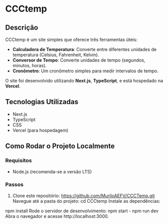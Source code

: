 # CCCtemp

## Descrição
CCCtemp é um site simples que oferece três ferramentas úteis:
- **Calculadora de Temperatura**: Converte entre diferentes unidades de temperatura (Celsius, Fahrenheit, Kelvin).
- **Conversor de Tempo**: Converte unidades de tempo (segundos, minutos, horas).
- **Cronômetro**: Um cronômetro simples para medir intervalos de tempo.

O site foi desenvolvido utilizando **Next.js**, **TypeScript**, e está hospedado na **Vercel**.

## Tecnologias Utilizadas
- Next.js
- TypeScript
- CSS
- Vercel (para hospedagem)

## Como Rodar o Projeto Localmente

### Requisitos
- Node.js (recomenda-se a versão LTS)

### Passos
1. Clone este repositório:
  https://github.com/MuriloAEFV/CCCTemp.git
Navegue até a pasta do projeto:
cd CCCtemp
Instale as dependências:

npm install
Rode o servidor de desenvolvimento:
npm start - npm run dev
Abra o navegador e acesse http://localhost:3000.
